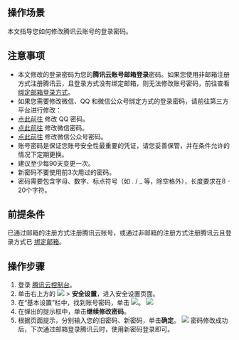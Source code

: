 ## 操作场景

本文指导您如何修改腾讯云账号的登录密码。

## 注意事项

- 本文修改的登录密码为您的**腾讯云账号邮箱登录**密码。如果您使用非邮箱注册方式注册腾讯云，且登录方式没有绑定邮箱，则无法修改账号密码，前往查看 [绑定邮箱登录方式](https://cloud.tencent.com/document/product/378/14608#.E4.BD.BF.E7.94.A8.E9.82.AE.E7.AE.B1.E5.85.B3.E8.81.94.E5.B7.B2.E6.9C.89.E8.B4.A6.E5.8F.B7)。
- 如果您需要修改微信、QQ 和微信公众号绑定方式的登录密码，请前往第三方平台进行修改：
- [点此前往](https://aq.qq.com/v2/uv_aq/html/reset_pwd/pc_reset_pwd_input_account.html?v=4.0) 修改 QQ 密码。
- [点此前往](https://kf.qq.com/faq/161226rQRJ7z161226BJfeUJ.html) 修改微信密码。
- [点此前往](https://mp.weixin.qq.com/cgi-bin/readtemplate?t=forgetpwd/index_tmpl&token=&lang=zh_CN) 修改微信公众号密码。
- 账号密码是保证您账号安全性最重要的凭证，请您妥善保管，并在条件允许的情况下定期更换。
- 建议至少每90天变更一次。
- 新密码不要使用前3次用过的密码。
- 密码需要包含字母、数字、标点符号（如 . / _ 等，除空格外），长度要求在8 - 20个字符。

## 前提条件

已通过邮箱的注册方式注册腾讯云账号，或通过非邮箱的注册方式注册腾讯云且登录方式已 [绑定邮箱](https://cloud.tencent.com/document/product/378/14608#.E4.BD.BF.E7.94.A8.E9.82.AE.E7.AE.B1.E5.85.B3.E8.81.94.E5.B7.B2.E6.9C.89.E8.B4.A6.E5.8F.B7)。

## 操作步骤

1. 登录 [腾讯云控制台](https://console.cloud.tencent.com)。
2. 单击右上方的 ![](https://main.qcloudimg.com/raw/9859463919bdc7f5853b834fb59e6d92.png) > **安全设置**，进入安全设置页面。
3. 在“基本设置”栏中，找到账号密码，单击 ![](https://main.qcloudimg.com/raw/ddb7d79be334083e94f5487471817771.png)。
   ![](https://main.qcloudimg.com/raw/f0775b66cb3a978c0ebc5c5c60936902.jpg)
4. 在弹出的提示框中，单击**继续修改密码**。
5. 根据页面提示，分别输入您的旧密码、新密码，单击**确定**。
	 ![](https://qcloudimg.tencent-cloud.cn/raw/e83bd980ad0f8f980ea0367af620a0be.png)
   密码修改成功后，下次通过邮箱登录腾讯云时，使用新密码登录即可。
